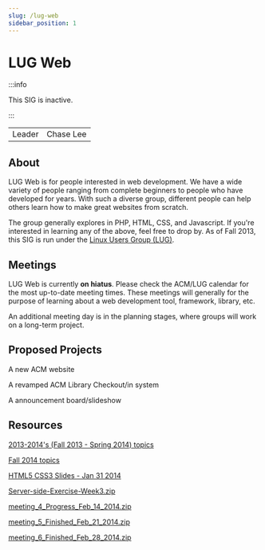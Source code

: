 ```yaml
---
slug: /lug-web
sidebar_position: 1
---
```


# LUG Web

:::info

This SIG is inactive.

:::

|        |           |
| ------ | --------- |
| Leader | Chase Lee |

## About

LUG Web is for people interested in web development. We have a wide variety of people ranging from complete beginners to people who have developed for years. With such a diverse group, different people can help others learn how to make great websites from scratch.

The group generally explores in PHP, HTML, CSS, and Javascript. If you're interested in learning any of the above, feel free to drop by. As of Fall 2013, this SIG is run under the [Linux Users Group (LUG)](https://lug.cs.uic.edu).

## Meetings

LUG Web is currently **on hiatus**. Please check the ACM/LUG calendar for the most up-to-date meeting times. These meetings will generally for the purpose of learning about a web development tool, framework, library, etc.

An additional meeting day is in the planning stages, where groups will work on a long-term project.

## Proposed Projects

A new ACM website

A revamped ACM Library Checkout/in system

A announcement board/slideshow

## Resources

[2013-2014's (Fall 2013 - Spring 2014) topics](/sigs/lug-web/2013-2014-topic-archives)

[Fall 2014 topics](/sigs/lug-web/fall-2014-archive)

[HTML5 CSS3 Slides - Jan 31 2014](/media/lugweb/Sig_Web_Meeting_2.pptx)

[Server-side-Exercise-Week3.zip](/media/lugweb/Server-side-Exercise-Week3.zip)

[meeting_4_Progress_Feb_14_2014.zip](/media/lugweb/meeting_4_Progress_Feb_14_2014.zip)

[meeting_5_Finished_Feb_21_2014.zip](/media/lugweb/meeting_5_Finished_Feb_21_2014.zip)

[meeting_6_Finished_Feb_28_2014.zip](/media/lugweb/meeting_6_Finished_Feb_28_2014.zip)
